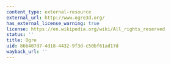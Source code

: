 ```yaml
---
content_type: external-resource
external_url: http://www.ogre3d.org/
has_external_license_warning: true
license: https://en.wikipedia.org/wiki/All_rights_reserved
status: ''
title: Ogre
uid: 86b407d7-4d18-4432-9f3d-c50bf61ad17d
wayback_url: ''
---
```

